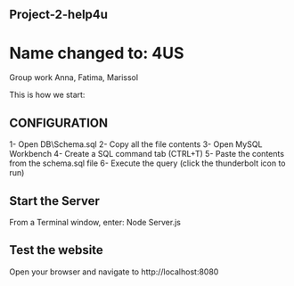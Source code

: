 ## Project-2-help4u
# Name changed to: 4US
Group work Anna, Fatima, Marissol

This is how we start:

## CONFIGURATION
1- Open DB\Schema.sql
2- Copy all the file contents
3- Open MySQL Workbench
4- Create a SQL command tab (CTRL+T)
5- Paste the contents from the schema.sql file
6- Execute the query (click the thunderbolt icon to run)

## Start the Server
From a Terminal window, enter:
Node Server.js

## Test the website
Open your browser and navigate to http://localhost:8080

